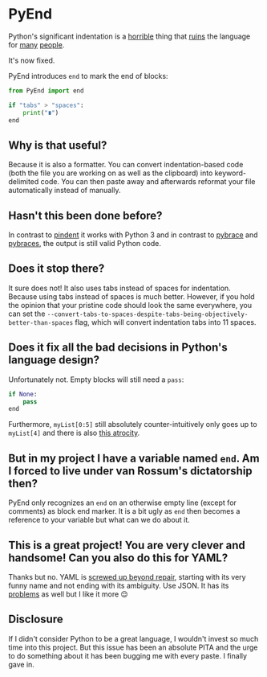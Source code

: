 # PyEnd

Python's significant indentation is a [horrible](https://www.quora.com/What-are-the-downsides-to-whitespace-indentation-rather-than-requiring-curly-braces) thing that [ruins](https://qr.ae/pr9Pxf) the language for [many](https://news.ycombinator.com/item?id=1463451
) [people](https://www.linkedin.com/pulse/why-python-indentation-sucks-what-can-done-spoiler-alert-mayank-verma).

It's now fixed.

PyEnd introduces `end` to mark the end of blocks:

```python
from PyEnd import end

if "tabs" > "spaces":
	print("∎")
end
```

## Why is that useful?

Because it is also a formatter. You can convert indentation-based code (both the file you are working on as well as the clipboard) into keyword-delimited code. You can then paste away and afterwards reformat your file automatically instead of manually.

## Hasn't this been done before?

In contrast to [pindent](https://svn.python.org/projects/python/trunk/Tools/scripts/pindent.py) it works with Python 3 and in contrast to [pybrace](https://github.com/mayank-verma048/PyBrace) and [pybraces](https://timhatch.com/projects/pybraces/), the output is still valid Python code.

## Does it stop there?

It sure does not! It also uses tabs instead of spaces for indentation. Because using tabs instead of spaces is much better. However, if you hold the opinion that your pristine code should look the same everywhere, you can set the `--convert-tabs-to-spaces-despite-tabs-being-objectively-better-than-spaces` flag, which will convert indentation tabs into 11 spaces.

## Does it fix all the bad decisions in Python's language design?

Unfortunately not. Empty blocks will still need a `pass`:

```python
if None:
	pass
end
```

Furthermore, `myList[0:5]` still absolutely counter-intuitively only goes up to `myList[4]` and there is also [this atrocity](https://www.geeksforgeeks.org/least-astonishment-and-the-mutable-default-argument-in-python/).

## But in my project I have a variable named `end`. Am I forced to live under van Rossum's dictatorship then?

PyEnd only recognizes an `end` on an otherwise empty line (except for comments) as block end marker. It is a bit ugly as `end` then becomes a reference to your variable but what can we do about it.

## This is a great project! You are very clever and handsome! Can you also do this for YAML?

Thanks but no. YAML is [screwed up beyond repair](https://en.wikipedia.org/wiki/YAML#Criticism), starting with its very funny name and not ending with its ambiguity. Use JSON. It has its [problems](https://seriot.ch/projects/parsing_json.html) as well but I like it more 😌

## Disclosure

If I didn't consider Python to be a great language, I wouldn't invest so much time into this project. But this issue has been an absolute PITA and the urge to do something about it has been bugging me with every paste. I finally gave in.